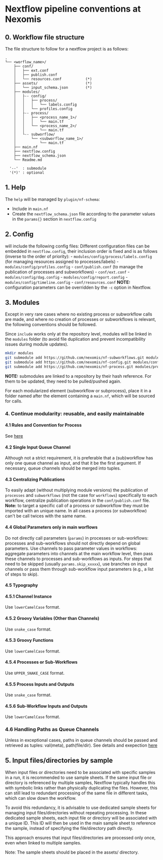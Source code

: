 # Nextflow pipeline conventions at Nexomis

## 0. Workflow file structure
The file structure to follow for a nextflow project is as follows:

```
.
└── <worflow_name>/
    ├── conf/
    │   ├── ext.conf
    │   ├── publish.conf
    │   └── resources.conf           (*)
    ├── assets/                      (*)
    │   └── input_schema.json        (*)
    ├── modules/
    │   ├-- config/
    │   │   ├── process/
    │   │   │   └── labels.config
    │   │   └── profiles.config
    │   ├-- process/
    │   │   ├── <process_name_1>/
    │   │   │   └── main.tf
    │   │   └── <process_name_2>/
    │   │       └── main.tf
    │   └-- subworflow/
    │       └── <subworflow_name_1>/
    │           └── main.tf
    ├── main.nf
    ├── nextflow.config
    ├── nextflow_schema.json
    └── Readme.md

  '--'  : submodule
  '(*)' : optional
```

## 1. Help
The `help` will be managed by `plugin/nf-schema`:
  - Include in `main.nf`
  - Create the `nextflow_schema.json` file according to the parameter values in the `params{}` section in `nextflow.config`

## 2. Config
 will include the following config files:
Different configuration files can be embedded in `nextflow.config`, their inclusion order is fixed and is as follows (inverse to the order of priority): 
    - `modules/config/process/labels.config` (for managing resources assigned to processes/labels)
    - `modules/config/profiles.config`
    - `conf/publish.conf` (to manage the publication of processes and subworkflows)
    - `conf/ext.conf`
    - `modules/config/dag.config`
    - `modules/config/report.config`
    - `modules/config/timeline.config`
    - `conf/resources.conf`
**NOTE:** configuration parameters can be overridden by the `-c` option in Nextflow.

## 3. Modules

Except in very rare cases where no existing process or subworkflow calls are made, and where no creation of processes or subworkflows is relevant, the following conventions should be followed.

Since `include` works only at the repository level, modules will be linked in the `modules` folder (to avoid file duplication and prevent incompatibility issues during module updates).

```sh
mkdir modules
git submodule add https://github.com/nexomis/nf-subworkflows.git modules/subworkflows
git submodule add https://github.com/nexomis/nf-config.git modules/config
git submodule add https://github.com/nexomis/nf-process.git modules/process
```
**NOTE:** submodules are linked to a repository by their hash reference. For them to be updated, they need to be pulled/pushed again.

For each modularized element (subworkflow or subprocess), place it in a folder named after the element containing a `main.nf`, which will be sourced for calls.

### 4. Continue modularity: reusable, and easily maintainable

#### 4.1 Rules and Convention for Process
See [here](https://github.com/nexomis/nf-process/blob/main/README.md)

#### 4.2 Single Input Queue Channel
Although not a strict requirement, it is preferable that a (sub)workflow has only one queue channel as input, and that it be the first argument. If necessary, queue channels should be merged into tuples.

#### 4.3 Centralizing Publications
To easily adapt (without multiplying module versions) the publication of `processes` and `subworkflows` (not the case for `workflows`) specifically to each workflow, centralize publication operations in the `conf/publish.conf` file.  
**Note:** to target a specific call of a process or subworkflow they must be imported with an unique name. In all cases a process (or subworkflow) can't be call twices with the same name.

#### 4.4 Global Parameters only in main worflows
Do not directly call parameters (`params`) in processes or sub-workflows: processes and sub-workflows should not directly depend on global parameters. Use channels to pass parameter values in workflows: aggregate parameters into channels at the main workflow level, then pass these channels to processes and sub-workflows as inputs.
For steps that need to be skipped (usually `params.skip_xxxxx`), use branches on input channels or pass them through sub-workflow input parameters (e.g., a list of steps to skip).

#### 4.5 Typography
#### 4.5.1 Channel Instance
Use `lowerCamelCase` format.
#### 4.5.2 Groovy Variables (Other than Channels)
Use `snake_case` format.
#### 4.5.3 Groovy Functions
Use `lowerCamelCase` format.
#### 4.5.4 Processes or Sub-Workflows
Use `UPPER_SNAKE_CASE` format.
#### 4.5.5 Process Inputs and Outputs
Use `snake_case` format.
#### 4.5.6 Sub-Workflow Inputs and Outputs
Use `lowerCamelCase` format.

### 4.6 Handling Paths as Queue Channels
Unless in exceptional cases, paths in queue channels should be passed and retrieved as tuples: val(meta), path(file/dir). See details and exepection [here](https://github.com/nexomis/nf-process/blob/main/README.md#3-handling-paths-as-queue-channels)

## 5. Input files/directories by sample

When input files or directories need to be associated with specific samples in a run, it is recommended to use sample sheets. If the same input file or directory is referenced by multiple samples, Nextflow typically handles this with symbolic links rather than physically duplicating the files. However, this can still lead to redundant processing of the same file in different tasks, which can slow down the workflow.

To avoid this redundancy, it is advisable to use dedicated sample sheets for managing input files/directories without repeating processing. In these dedicated sample sheets, each input file or directory will be associated with a unique ID. This ID will then be used in the main sample sheet to reference the sample, instead of specifying the file/directory path directly.

This approach ensures that input files/directories are processed only once, even when linked to multiple samples.

Note: The sample sheets should be placed in the assets/ directory.

